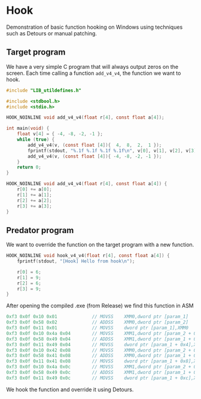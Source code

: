 # Hook
Demonstration of basic function hooking on Windows using techniques such as Detours or manual patching.

## Target program

We have a very simple C program that will always output zeros on the screen.
Each time calling a function `add_v4_v4`, the function we want to hook.

```c
#include "LIB_utildefines.h"

#include <stdbool.h>
#include <stdio.h>

HOOK_NOINLINE void add_v4_v4(float r[4], const float a[4]);

int main(void) {
	float v[4] = { -4, -8, -2, -1 };
	while (true) {
		add_v4_v4(v, (const float [4]){  4,  8,  2,  1 });
		fprintf(stdout, "%.1f %.1f %.1f %.1f\n", v[0], v[1], v[2], v[3]);
		add_v4_v4(v, (const float [4]){ -4, -8, -2, -1 });
	}
	return 0;
}

HOOK_NOINLINE void add_v4_v4(float r[4], const float a[4]) {
	r[0] += a[0];
	r[1] += a[1];
	r[2] += a[2];
	r[3] += a[3];
}

```
## Predator program

We want to override the function on the target program with a new function.

```c
HOOK_NOINLINE void hook_v4_v4(float r[4], const float a[4]) {
	fprintf(stdout, "[Hook] Hello from hook\n");

	r[0] = 6;
	r[1] = 9;
	r[2] = 6;
	r[3] = 9;
}
```

After opening the compiled .exe (from Release) we find this function in ASM

```c
0xf3 0x0f 0x10 0x01				// MOVSS	XMM0,dword ptr [param_1]
0xf3 0x0f 0x58 0x02				// ADDSS	XMM0,dword ptr [param_2]
0xf3 0x0f 0x11 0x01				// MOVSS	dword ptr [param_1],XMM0
0xf3 0x0f 0x10 0x4a 0x04		// MOVSS	XMM1,dword ptr [param_2 + 0x4]
0xf3 0x0f 0x58 0x49 0x04		// ADDSS	XMM1,dword ptr [param_1 + 0x4]
0xf3 0x0f 0x11 0x49 0x04		// MOVSS	dword ptr [param_1 + 0x4],XMM1
0xf3 0x0f 0x10 0x42 0x08		// MOVSS	XMM0,dword ptr [param_2 + 0x8]
0xf3 0x0f 0x58 0x41 0x08		// ADDSS	XMM0,dword ptr [param_1 + 0x8]
0xf3 0x0f 0x11 0x41 0x08		// MOVSS	dword ptr [param_1 + 0x8],XMM0
0xf3 0x0f 0x10 0x4a 0x0c		// MOVSS	XMM1,dword ptr [param_2 + 0xc]
0xf3 0x0f 0x58 0x49 0x0c		// ADDSS	XMM1,dword ptr [param_1 + 0xc]
0xf3 0x0f 0x11 0x49 0x0c		// MOVSS	dword ptr [param_1 + 0xc],XMM1
```

We hook the function and override it using Detours.
